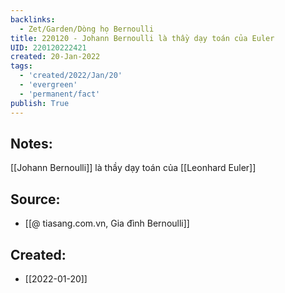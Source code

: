 ```yaml
---
backlinks:
  - Zet/Garden/Dòng họ Bernoulli
title: 220120 - Johann Bernoulli là thầy dạy toán của Euler
UID: 220120222421
created: 20-Jan-2022
tags:
  - 'created/2022/Jan/20'
  - 'evergreen'
  - 'permanent/fact'
publish: True
---
```

## Notes:
[[Johann Bernoulli]] là thầy dạy toán của [[Leonhard Euler]] 

## Source:
- [[@ tiasang.com.vn, Gia đình Bernoulli]]


## Created:
- [[2022-01-20]]
